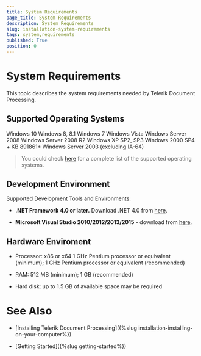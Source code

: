 ```yaml
---
title: System Requirements
page_title: System Requirements
description: System Requirements
slug: installation-system-requirements
tags: system,requirements
published: True
position: 0
---
```


# System Requirements

This topic describes the system requirements needed by Telerik Document Processing.


## Supported Operating Systems

Windows 10
Windows 8, 8.1
Windows 7
Windows Vista
Windows Server 2008
Windows Server 2008 R2
Windows XP SP2, SP3
Windows 2000 SP4 + KB 891861*
Windows Server 2003 (excluding IA-64)


>You could check [here](http://msdn.microsoft.com/en-us/library/8z6watww%28v=vs.100%29.aspx) for a complete list of the supported operating systems.


## Development Environment


Supported Development Tools and Environments:

        
* __.NET Framework 4.0 or later.__ Download .NET 4.0 from [here](http://www.microsoft.com/downloads/details.aspx?FamilyID=9cfb2d51-5ff4-4491-b0e5-b386f32c0992&displaylang=en).


* __Microsoft Visual Studio 2010/2012/2013/2015__ - download from [here](http://www.microsoft.com/visualstudio/eng/downloads).
          

## Hardware Enviroment

* Processor: x86 or x64  1 GHz Pentium processor or equivalent (minimum); 1 GHz Pentium processor or equivalent (recommended)

* RAM: 512 MB (minimum); 1 GB (recommended)

* Hard disk: up to 1.5 GB of available space may be required


# See Also

 * [Installing Telerik Document Processing]({%slug installation-installing-on-your-computer%})

 * [Getting Started]({%slug getting-started%})

